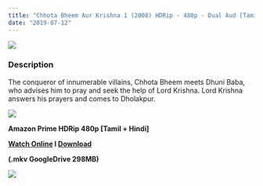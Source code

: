 ```yaml
---
title: "Chhota Bheem Aur Krishna 1 (2008) HDRip - 480p - Dual Aud [Tamil+ Hindi] - x264 - 300MB"
date: "2019-07-12"
---
```


[![](https://1.bp.blogspot.com/-rQcVK-HovQU/XSiSK06K0TI/AAAAAAAAAlk/H4vNXBUtj184uRvyBgEvzg8mSbH64IUIwCLcBGAs/s640/Chhota{ef10caf61486310a8a3b16273f71b4c0877c64678ebf3a2890fcc81ce1775344}2BBheem{ef10caf61486310a8a3b16273f71b4c0877c64678ebf3a2890fcc81ce1775344}2Baur{ef10caf61486310a8a3b16273f71b4c0877c64678ebf3a2890fcc81ce1775344}2BKrishna{ef10caf61486310a8a3b16273f71b4c0877c64678ebf3a2890fcc81ce1775344}2BII{ef10caf61486310a8a3b16273f71b4c0877c64678ebf3a2890fcc81ce1775344}2B-Pataliputra.11636705.2.11636705.thumbnail.w780.jpg)](https://1.bp.blogspot.com/-rQcVK-HovQU/XSiSK06K0TI/AAAAAAAAAlk/H4vNXBUtj184uRvyBgEvzg8mSbH64IUIwCLcBGAs/s1600/Chhota{ef10caf61486310a8a3b16273f71b4c0877c64678ebf3a2890fcc81ce1775344}2BBheem{ef10caf61486310a8a3b16273f71b4c0877c64678ebf3a2890fcc81ce1775344}2Baur{ef10caf61486310a8a3b16273f71b4c0877c64678ebf3a2890fcc81ce1775344}2BKrishna{ef10caf61486310a8a3b16273f71b4c0877c64678ebf3a2890fcc81ce1775344}2BII{ef10caf61486310a8a3b16273f71b4c0877c64678ebf3a2890fcc81ce1775344}2B-Pataliputra.11636705.2.11636705.thumbnail.w780.jpg)

### Description

The conqueror of innumerable villains, Chhota Bheem meets Dhuni Baba, who advises him to pray and seek the help of Lord Krishna. Lord Krishna answers his prayers and comes to Dholakpur.

[![](https://1.bp.blogspot.com/-fai1ZuUwnbA/XIjy2aT4irI/AAAAAAAAANw/WFW0YRK47_8GLAt3pPBSzBk0GJA6Mk5fgCPcBGAYYCw/s1600/torrborder.gif)](https://1.bp.blogspot.com/-fai1ZuUwnbA/XIjy2aT4irI/AAAAAAAAANw/WFW0YRK47_8GLAt3pPBSzBk0GJA6Mk5fgCPcBGAYYCw/s1600/torrborder.gif)

**Amazon Prime HDRip 480p \[Tamil + Hindi\]**

**[Watch Online](https://toonnetworktamilvideos.blogspot.com/p/chhota-bheem-aur-krishna-1-2008.html) I [Download](https://drive.google.com/file/d/12oKRkfI-g_4AAAolpeyY4usIBhZAqQtA/view)**

**(.mkv GoogleDrive 298MB)**

[![](https://1.bp.blogspot.com/-fai1ZuUwnbA/XIjy2aT4irI/AAAAAAAAANw/WFW0YRK47_8GLAt3pPBSzBk0GJA6Mk5fgCPcBGAYYCw/s1600/torrborder.gif)](https://1.bp.blogspot.com/-fai1ZuUwnbA/XIjy2aT4irI/AAAAAAAAANw/WFW0YRK47_8GLAt3pPBSzBk0GJA6Mk5fgCPcBGAYYCw/s1600/torrborder.gif)
